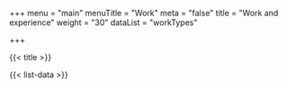 +++
menu = "main"
menuTitle = "Work"
meta = "false"
title = "Work and experience"
weight = "30"
dataList = "workTypes"

+++

{{< title >}}

{{< list-data >}}
